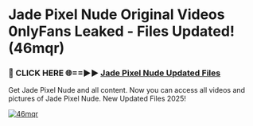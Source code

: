 # Jade Pixel Nude Original Videos 0nlyFans Leaked - Files Updated! (46mqr)

<h3>🔴 CLICK HERE 🌐==►► <a href="https://tinyurl.com/52m3yx9h" rel="nofollow">Jade Pixel Nude Updated Files</a></h3>

Get Jade Pixel Nude and all content. Now you can access all videos and pictures of Jade Pixel Nude. New Updated Files 2025!

[![46mqr](https://i.imgur.com/TnHtlc8.gif)](https://tinyurl.com/52m3yx9h)
